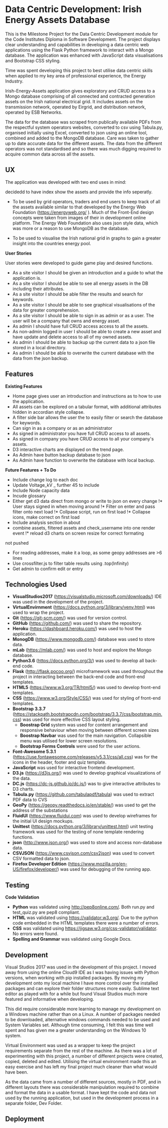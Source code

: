 Data Centric Development: Irish Energy Assets Database
============================
This is the Milestone Project for the Data Centric Development module for the Code Institutes Diploma in Software Development. 
The project displays clear understanding and capabilities in developing a data centric web applications using the Flask Python framework to interact with a Mongo database. 
The application was enhanced with JavaScript data visualisations and Bootstrap CSS styling.

Time was spent developing this project to best utilise data centric skills when applied to my key area of professional experience, the Energy Industry.

Irish-Energy-Assets application gives exploratory and CRUD access to a Mongo database comprising of all connected and contracted generation assets on the Irish national electrical grid.
It includes assets on the transmission network, operated by Eirgrid, and distribution network, operated by ESB Networks.

The data for the database was scraped from publically available PDFs from the respectful system operators websites, converted to csv using Tabula.py, organised initially using Excel, 
converted to json using an online tool, combined and added to the MongoDB database. Care was taken to gather up to date accurate data for the different assets. 
The data from the different operators was not standardised and so there was much digging required to acquire common data across all the assets.



UX
----
The application was developed with two end uses in mind:

decidedd to have index show the assets and provide the info seperatly.

* To be used by grid operators, traders and end users to keep track of all the assets available similar to that developed by the Energy Web Foundation (https://energyweb.org/  ). 
  Much of the Front-End design concepts were taken from images of their in development online platform. 
  The Energy Web Foundation also uses json style data, which was more or a reason to use MongoDB as the database.

* To be used to visualise the Irish national grid in graphs to gain a greater insight into the countries energy pool.

__User Stories__

User stories were developed to guide game play and desired functions.

* As a site visitor I should be given an introduction and a guide to what the application is.
* As a site visitor I should be able to see all energy assets in the DB including their attributes. 
* As a site visitor I should be able filter the results and search for keywords.
* As a site visitor I should be able to see graphical visualisations of the data for greater comprehension.
* As a site visitor I should be able to sign in as admin or as a user. The user will be a company that owns and energy asset.
* As admin I should have full CRUD access access to all the assets.
* As non-admin logged in user I should be able to create a new asset and have update and delete access to all of my owned assets.
* As admin I should be able to backup up the current data to a json file stored in a local directory.
* As admin I should be able to overwrite the current database with the data from the json backup.


Features
-----------------

__Existing Features__

* Home page gives user an introduction and instructions as to how to use the application.
* All assets can be explored on a tabular format, with additional attributes hidden in accordian style collapse.
* A filter side bar allows the user the to easily filter or search the database for keywords.
* Can sign in as a company or as an administrator
* As signed in administrator you have full CRUD access to all assets.
* As signed in company you have CRUD access to all your company's assets.
* D3 interactive charts are displayed on the trend page.
* As Admin have button backup database to json
* As Admin have function to overwrite the database with local backup.

 
__Future Features + To Do__
* Include change log to each doc
* Update Voltage_kV _ further 45 to include
* Include Node capacity data
* Incude glossary
* Either get d3 data direct from mongo or write to json on every change
                                                                                !* User stays signed in when moving around 
                                                                                !* Filter on enter and pass filter onto next load
                                                                                !* Collpase script, run on first load
                                                                                !* Collapse icons, make correct on first load
* Include analysis section in about
* combine assets, filtered assets and check_username into one render event
                                                                                !* reload d3 charts on screen resize for correct formating

not pushed
* For reading addresses, make it a loop, as some geopy addresses are >6 lines
* Use crossfilter.js to filter table results using .top(Infinity)
* Get admin to confirm edit or entry

Technologies Used
-----------------------
* __VisualStudios2017__ (https://visualstudio.microsoft.com/downloads/) IDE was used in the development of the project.
* __VirtualEnvirnment__ (https://docs.python.org/3/library/venv.html) was used to wrap the project.
* __Git__ (https://git-scm.com/) was used for version control.
* __GitHub__ (https://github.com/) was used to share the repository.
* __Heroku__ (https://dashboard.heroku.com/) was used to host the application.
* __MonogDB__ (https://www.mongodb.com/) database was used to store data.
* __mLab__ (https://mlab.com/) was used to host and explore the Mongo database.
* __Python3.6__ (https://docs.python.org/3/) was used to develop all back-end code.
* __Flask__ (http://flask.pocoo.org/) microframework was used throughout the project in interacting between the back-end code and front-end templates.
* __HTML5__ (https://www.w3.org/TR/html5/) was used to develop front-end templates.
* __CSS__ (https://www.w3.org/Style/CSS/) was used for styling of front-end templates.
* __Bootstrap 3.3.7__ (https://stackpath.bootstrapcdn.com/bootstrap/3.3.7/css/bootstrap.min.css) was used for more effective CSS layout styling. 
    - __Boostrap Grid__ system was used for content arrangement and responsive behaviour when moving between different screen sizes
    - __Boostrap Navbar__ was used for the main navigation. Collapsible menu was utilised for lower screen resolutions.
    - __Bootstrap Forms Controls__ were used for the user actions.
* __Font-Awesome 5.3.1__ (https://use.fontawesome.com/releases/v5.3.1/css/all.css) was for the icons in the header, footer and quiz template.
* __JavaScript__ was used for interactive frontend development.
* __D3.js__ (https://d3js.org/) was used to develop graphical visualizations of the data.
* __DC.js__ (https://dc-js.github.io/dc.js/) was to give interactive attributes to D3 charts.
* __Tabula.py__ (https://github.com/tabulapdf/tabula) was used to extract PDF data to CVS
* __GeoPy__ (https://geopy.readthedocs.io/en/stable/) was used to get the address of the substations
* __FluidUI__ (https://www.fluidui.com) was used to develop wireframes for the initial UI design mockups.
* __Unittest__ (https://docs.python.org/3/library/unittest.html) unit testing framework was used for the testing of none template rendering functions.
* __json__ (http://www.json.org/) was used to store and access non-database data.
* __CSVJSON__ (https://www.csvjson.com/csv2json) was used to convert CSV formatted data to json.
* __Firefox Developer Edition__ (https://www.mozilla.org/en-US/firefox/developer/) was used for debugging of the running app.


Testing
-----------------------

__Code Validation__

* __Python__ was validated using http://pep8online.com/. Both run.py and test_quiz.py are pep8 compliant.
* __HTML__ was validated using https://validator.w3.org/. Due to the python code embedded in the HTML templates there were a number of errors.
* __CSS__ was validated using https://jigsaw.w3.org/css-validator/validator. No  errors were found.
* __Spelling and Grammar__ was validated using Google Docs.


Development
------------------------
Visual Studios 2017 was used in the development of this project. I moved away from using the online Cloud9 IDE as I was having issues with Python versions,
when working with pip installed packages. By moving my development onto my local machine I have more control over the installed packages and can explore their folder
structures more easily. Sublime text editor as played with for a while but found Visual Studios much more featured and informative when developing.

This did require considerable more learning to manage my development on a Windows machine rather than on a Linux. 
A number of packages needed to be downloaded, alternative windows commands needed to be used and System Variables set.
Although time consuming, I felt this was time well spent and has given me a greater understanding on the Windows 10 system.

Virtual Environment was used as a wrapper to keep the project requirements separate from the rest of the machine. As there was a lot of experimenting with this project,
a number of different projects were created, copied, deleted and edited. Utilising the virtual environment made this an easy exercise and has left my final project much cleaner 
than what would have been.

As the data came from a number of different sources, mostly in PDF, and in different layouts there was considerable manipulation required to combine and format the data in a 
usable format. I have kept the code and data not used by the running application, but used in the development process in a separate folder, Dev Folder. 


Deployment
------------------------


